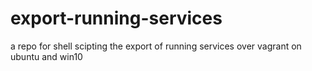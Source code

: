 # export-running-services
a repo for shell scipting the export of running services over vagrant on ubuntu and win10
